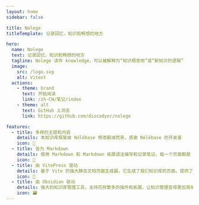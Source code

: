 ```yaml
---
layout: home
sidebar: false

title: Nolege
titleTemplate: 记录回忆，知识和畅想的地方

hero:
  name: Nolege
  text: 记录回忆，知识和畅想的地方
  tagline: Nolege 读作 knowledge，可以被解释为“知识栖息地”或“新知识的逻辑”
  image:
    src: /logo.svg
    alt: Vitest
  actions:
    - theme: brand
      text: 开始阅读
      link: /zh-CN/笔记/index
    - theme: alt
      text: GitHub 上浏览
      link: https://github.com/discodyer/nolege

features:
  - title: 多样的主题和内容
    details: 本知识库框架由 Nólëbase 修改删减而来，感谢 Nólëbase 的开发者
    icon: 🌈
  - title: 皆为 Markdown
    details: 使用 Markdown 和 Markdown 拓展语法编写和记录笔记，每一个页面都是 Markdown 文件。
    icon: 📃
  - title: 由 VitePress 驱动
    details: 基于 Vite 的强大静态文档页面生成器，它生成了我们知识库的页面，提供了简单易用的主题和工具。
    icon: 🚀
  - title: 由 Obsidian 驱动
    details: 强大的知识库管理工具，支持花样繁多的插件和拓展，让知识管理变得更加简单。
    icon: 🗃
---
```

